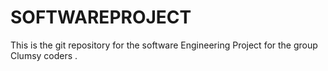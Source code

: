 # SOFTWAREPROJECT
This is the git repository for the software Engineering Project for the group Clumsy coders .
